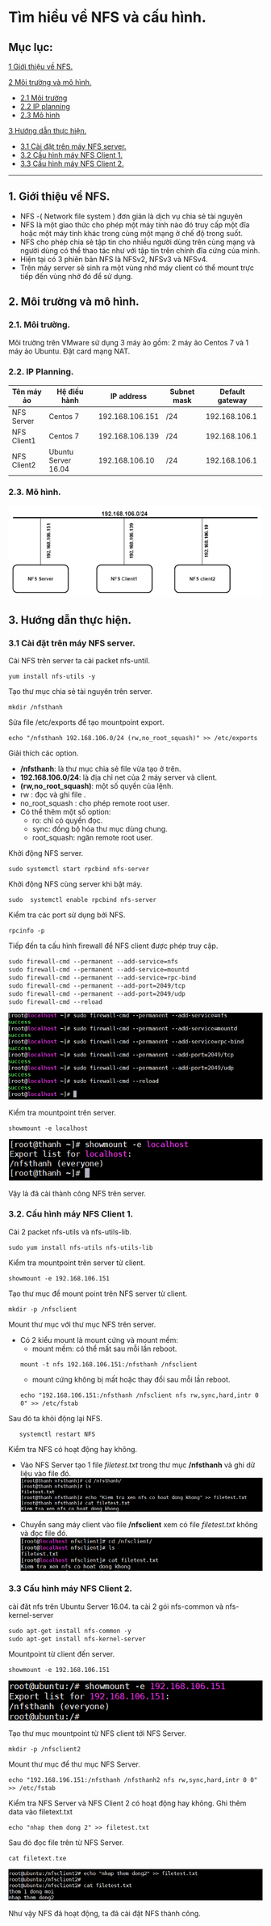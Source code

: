 # **Tìm hiều về NFS và cấu hình.**

## Mục lục:

[1 Giới thiệu về NFS.](#1)

[2 Môi trường và mô hình.](#2)
- [2.1 Môi trường](#2.1)
- [2.2 IP planning](#2.2)
- [2.3 Mô hình](#2.3)

[3 Hướng dẫn thực hiện.](#3)
- [3.1 Cài đặt trên máy NFS server.](#3.1)
- [3.2 Cấu hình máy NFS Client 1.](#3.2)
- [3.3 Cấu hình máy NFS Client 2.](#3.3)

----

<a name="1"></a>
## 1. Giới thiệu về NFS.

- NFS -( Network file system ) đơn giản là dịch vụ chia sẻ tài nguyên 
- NFS là một giao thức cho phép một máy tính nào đó truy cấp một đĩa hoặc một máy tính khác trong cùng một mạng ở chế độ trong suốt. 
- NFS cho phép chia sẻ tập tin cho nhiều người  dùng trên cùng mạng và người dùng có thể thao tác  như với tập tin trên chính đĩa cứng của mình.
- Hiện tại có 3 phiên bản NFS là NFSv2, NFSv3 và NFSv4.
- Trên máy server sẽ  sinh ra một vùng nhớ máy client có thể mount trực tiếp đến vùng nhớ đó để sử dụng.

<a name="2"></a>
## 2. Môi trường và mô hình.

<a name="2.1"></a>
### 2.1. Môi trường.
Môi trường trên VMware sử dụng 3 máy ảo gồm: 2 máy ảo Centos 7 và 1 máy ảo Ubuntu. Đặt card mạng NAT.

<a name ="2.2"></a>
### 2.2. IP Planning.
|  Tên máy ảo  | Hệ điều hành    |IP address | Subnet mask |Default gateway|
|------|------|-------|-----|-------|
| NFS Server |  Centos 7| 192.168.106.151 | /24| 192.168.106.1|
| NFS Client1 |  Centos 7|192.168.106.139 | /24 |192.168.106.1|
| NFS Client2 |Ubuntu Server 16.04| 192.168.106.10 | /24 | 192.168.106.1|
<a name="2.3"></a>
### 2.3. Mô hình.

![](anhnfs/anh21.png)

<a name="3"></a>
## 3. Hướng dẫn thực hiện.
<a name="3.1"></a>
### 3.1 Cài đặt trên máy NFS server.
Cài NFS trên server ta cài packet nfs-until.
 ```
yum install nfs-utils -y
 ```
Tạo thư mục chia sẻ tài nguyên trên server.
```
mkdir /nfsthanh
```
Sửa file /etc/exports để tạo mountpoint export.
```
echo "/nfsthanh 192.168.106.0/24 (rw,no_root_squash)" >> /etc/exports
```
Giải thích các option. 
- **/nfsthanh**: là thư mục chia sẻ file vừa tạo ở trên.
- **192.168.106.0/24**: là địa chỉ net của 2 máy server và client.
- **(rw,no_root_squash)**: một số quyền của lệnh.
- rw : đọc và ghi file .
- no_root_squash : cho phép remote root user.
- Có thể thêm một số option:
    - ro: chỉ có quyền đọc.
    - sync: đồng bộ hóa thư mục dùng chung.
    - root_squash: ngăn remote root user.

Khởi động NFS server.
```
sudo systemctl start rpcbind nfs-server
```

Khởi động NFS cùng server khi bật máy.
```
sudo  systemctl enable rpcbind nfs-server
```

Kiểm tra các port sử dụng bởi NFS.
```
rpcinfo -p
```
Tiếp đến ta cấu hình firewall để NFS client được phép truy cập.
```
sudo firewall-cmd --permanent --add-service=nfs
sudo firewall-cmd --permanent --add-service=mountd
sudo firewall-cmd --permanent --add-service=rpc-bind
sudo firewall-cmd --permanent --add-port=2049/tcp
sudo firewall-cmd --permanent --add-port=2049/udp
sudo firewall-cmd --reload
```
![](anhnfs/anh10.png)

Kiểm tra mountpoint trên server. 
```
showmount -e localhost
```
![](anhnfs/anh11.png)

Vậy là đã cài thành công NFS trên server.

<a name="3.2"></a>
### 3.2. Cấu hình máy NFS Client 1.
Cài 2 packet nfs-utils và nfs-utils-lib.
```
sudo yum install nfs-utils nfs-utils-lib
```

Kiểm tra mountpoint trên server từ client.
```
showmount -e 192.168.106.151
```
Tạo thư mục để mount point trên NFS server từ client.
```
mkdir -p /nfsclient
```
Mount thư mục với thư mục NFS trên server.
- Có 2 kiểu mount là mount cứng và mount mềm:
    - mount mềm: có thể mất sau mỗi lần reboot. 
    ``` 
    mount -t nfs 192.168.106.151:/nfsthanh /nfsclient
    ```
    - mount cứng không bị mất hoặc thay đổi sau mỗi lần reboot.
    ```
    echo "192.168.106.151:/nfsthanh /nfsclient nfs rw,sync,hard,intr 0 0" >> /etc/fstab
    ```
Sau đó ta khỏi động lại NFS.
 ```
    systemctl restart NFS
```
Kiểm tra NFS có hoạt động hay không.
- Vào NFS Server tạo 1 file *filetest.txt* trong thư mục **/nfsthanh** và ghi dữ liệu vào file đó.
![](anhnfs/ANH12.png)

- Chuyển sang máy client vào file **/nfsclient** xem có file *filetest.txt* không và đọc file đó.
![](anhnfs/anh13.png)

<a name ="3.3"></a>
### 3.3 Cấu hình máy NFS Client 2.
cài đăt  nfs trên Ubuntu Server 16.04. ta cài 2 gói nfs-common và nfs-kernel-server
```
sudo apt-get install nfs-common -y
sudo apt-get install nfs-kernel-server
```
Mountpoint từ client đến server.
```
showmount -e 192.168.106.151
```
![](anhnfs/anh9.png)

Tạo thư mục mountpoint từ NFS client tới NFS Server.
```
mkdir -p /nfsclient2
```
Mount thư mục để thư mục NFS Server.
```
echo "192.168.196.151:/nfsthanh /nfsthanh2 nfs rw,sync,hard,intr 0 0" >> /etc/fstab
```
Kiểm tra NFS Server và NFS Client 2 có hoạt động hay không.
Ghi thêm data vào filetext.txt
```
echo "nhap them dong 2" >> filetest.txt
``` 
Sau đó đọc file trên từ NFS Server.
```
cat filetext.txe
```
![](anhnfs/anh8.png)

Như vậy NFS đã hoạt động, ta đã cài đặt NFS thành công.
